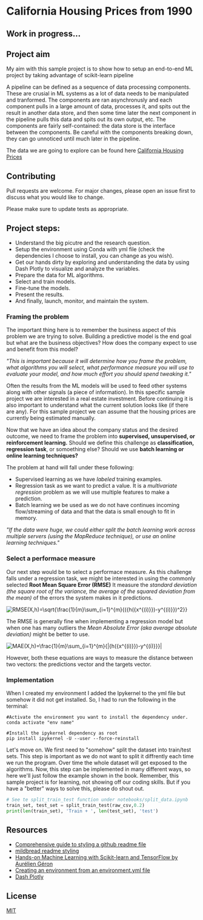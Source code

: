 # California Housing Prices from 1990

## Work in progress...

## Project aim  
My aim with this sample project is to show how to setup an end-to-end ML project by taking advantage of scikit-learn pipeline

A pipeline can be defined as a sequence of data processing components. These are crusial in ML systems as a lot of data needs to be manipulated and tranformed. The components are ran asynchronusly and each component pulls in a large amount of data, processes it, and spits out the result in another data store, and then some time
later the next component in the pipeline pulls this data and spits out its own output, etc. The components are fairly self-contained: the data store is the interface between the components. Be careful with the components breaking down, they can go unnoticed until much later in the pipeline.  

The data we are going to explore can be found here [California Housing Prices](https://github.com/ageron/handson-ml/tree/master/datasets/housing)

## Contributing
Pull requests are welcome. For major changes, please open an issue first to discuss what you would like to change.

Please make sure to update tests as appropriate.


## Project steps: 

- Understand the big picutre and the research question.
- Setup the environment using Conda with yml file (check the dependencies I choose to install, you can change as you wish).  
- Get our hands dirty by exploring and understanding the data by using Dash Plotly to visualize and analyze the variables. 
- Prepare the data for ML algorithms. 
- Select and train models. 
- Fine-tune the models. 
- Present the results. 
- And finally, launch, monitor, and maintain the system.


### Framing the problem 

The important thing here is to remember the business aspect of this problem we are trying to solve. Building a predictive model is the end goal but what are the business objectives? How does the company expect to use and benefit from this model? 

*"This is important because it will determine how you frame the problem, what algorithms you will select, what performance measure you will use to evaluate your model, and how much effort you should spend tweaking it."* 

Often the results from the ML models will be used to feed other systems along with other signals (a piece of information). In this specific sample project we are interested in a real estate investment. Before continuing it is also important to understand what the current solution looks like (if there are any). For this sample project we can assume that the housing prices are currently being estimated manually. 

Now that we have an idea about the company status and the desired outcome, we need to frame the problem into **supervised, unsupervised, or reinforcement learning.** Should we define this challenge as **classification, regression task**, or somoething else? Should we use **batch learning or online learning techniques?** 

The problem at hand will fall under these following: 

- Supervised learning as we have *labeled* training examples. 
- Regression task as we want to predict a value. It is a *multivariate regression* problem as we will use multiple features to make a prediction.
- Batch learning we be used as we do not have continues incoming flow/streaming of data and that the data is small enough to fit in memory.  

*"If the data were huge, we could either split the batch learning work across multiple servers (using the MapReduce technique), or use an online learning techniques."*

### Select a performace measure 

Our next step would be to select a performace measure. As this challenge falls under a regression task, we might be interested in using the commonly selected **Root Mean Square Error (RMSE)** It measure the *standard deviation (the square root of the variance, the average of the squared deviation from the mean)* of the errors the system makes in it predictions.   

<img src="https://latex.codecogs.com/svg.latex?RMSE(X,h)=\sqrt{\frac{1}{m}\sum_{i=1}^{m}{({h({x^{(i)}})-y^{(i)}})^2}}" title="RMSE(X,h)=\sqrt{\frac{1}{m}\sum_{i=1}^{m}{({h({x^{(i)}})-y^{(i)}})^2}}" style="background-color:white"/>

The RMSE is generally fine when implementing a regression model but when one has many outliers the *Mean Absolute Error (aka average absolute deviation)* might be better to use. 

<img src="https://latex.codecogs.com/svg.latex?MAE(X,h)=\frac{1}{m}\sum_{i=1}^{m}{|{h({x^{(i)}})-y^{(i)}}}|" title="MAE(X,h)=\frac{1}{m}\sum_{i=1}^{m}{|{h({x^{(i)}})-y^{(i)}}}|" style="background-color:white"/>

However, both these equations are ways to measure the distance between two vectors: the predictions vector and the targets vector. 

### Implementation 

When I created my environment I added the Ipykernel to the yml file but somehow it did not get installed. So, I had to run the following in the terminal: 
```batch
#Activate the environment you want to install the dependency under.
conda activate "env name"
```

```batch
#Install the ipykernel dependency as root
pip install ipykernel -U --user --force-reinstall
```

Let's move on. We first need to "somehow" split the dataset into train/test sets. This step is important as we do not want to split it diffrently each time we run the program. Over time the whole dataset will get exposed to the algorithms. Now, this step can be implemented in many different ways, so here we'll just follow the example shown in the book. Remember, this sample project is for learning, not showing off our coding skills. But if you have a "better" ways to solve this, please do shout out.  

```python
# See te split_train_test function under notebooks/split_data.ipynb
train_set, test_set = split_train_test(raw_csv,0.2)
print(len(train_set), 'Train + ', len(test_set), 'test')
```



## Resources    

- [Comprehensive guide to styling a github readme file](https://ellen-park.medium.com/comprehensive-guide-to-styling-a-github-readme-2df7a6db1a00)
- [mildbread readme styling](https://gist.github.com/milkbread/5795012)
- [Hands-on Machine Learning with Scikit-learn and TensorFlow by Aurélien Géron](https://upload.houchangtech.com/pdf/Hands-on_Machine_Learning.pdf)
- [Creating an environment from an environment.yml file](https://docs.conda.io/projects/conda/en/latest/user-guide/tasks/manage-environments.html)
- [Dash Plotly](https://dash.plotly.com/)

## License 

[MIT](https://choosealicense.com/licenses/mit/)
